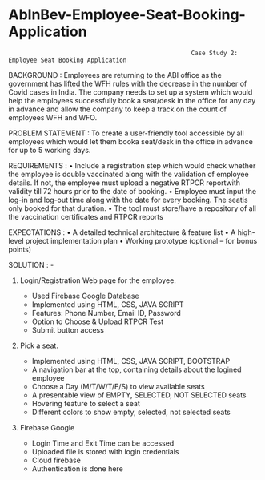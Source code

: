# AbInBev-Employee-Seat-Booking-Application

                                                       Case Study 2: Employee Seat Booking Application
                                                       
BACKGROUND :
Employees are returning to the ABI office as the government has lifted the WFH rules with
the decrease in the number of Covid cases in India. The company needs to set up a system which would
help the employees successfully book a seat/desk in the office for any day in advance and allow the
company to keep a track on the count of employees WFH and WFO.


PROBLEM STATEMENT :
To create a user-friendly tool accessible by all employees which would let them
booka seat/desk in the office in advance for up to 5 working days.


REQUIREMENTS :
• Include a registration step which would check whether the employee is double vaccinated along
with the validation of employee details. If not, the employee must upload a negative RTPCR
reportwith validity till 72 hours prior to the date of booking.
• Employee must input the log-in and log-out time along with the date for every booking. The 
seatis only booked for that duration.
• The tool must store/have a repository of all the vaccination certificates and RTPCR reports


EXPECTATIONS :
• A detailed technical architecture & feature list
• A high-level project implementation plan
• Working prototype (optional – for bonus points)

SOLUTION : -

1) Login/Registration Web page for the employee.
    * Used Firebase Google Database
    * Implemented using HTML, CSS, JAVA SCRIPT
    * Features: Phone Number, Email ID, Password
    * Option to Choose & Upload RTPCR Test
    * Submit button access
 
2) Pick a seat.
    * Implemented using HTML, CSS, JAVA SCRIPT, BOOTSTRAP
    * A navigation bar at the top, containing details about the logined employee
    * Choose a Day (M/T/W/T/F/S) to view available seats
    * A presentable view of EMPTY, SELECTED, NOT SELECTED seats
    * Hovering feature to select a seat
    * Different colors to show empty, selected, not selected seats
  
3) Firebase Google 
    * Login Time and Exit Time can be accessed
    * Uploaded file is stored with login credentials
    * Cloud firebase
    * Authentication is done here
   


